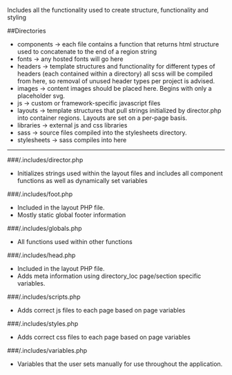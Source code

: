 Includes all the functionality used to create structure, functionality and styling

##Directories
- components -> each file contains a function that returns html structure used to concatenate to the end of a region string
- fonts -> any hosted fonts will go here
- headers -> template structures and functionality for different types of headers (each contained within a directory) all scss will be compiled from here, so removal of unused header types per project is advised.
- images -> content images should be placed here. Begins with only a placeholder svg.
- js -> custom or framework-specific javascript files
- layouts -> template structures that pull strings initialized by director.php into container regions. Layouts are set on a per-page basis.
- libraries -> external js and css libraries
- sass -> source files compiled into the stylesheets directory.
- stylesheets -> sass compiles into here

---

###/.includes/director.php
- Initializes strings used within the layout files and includes all component functions as well as dynamically set variables

###/.includes/foot.php
- Included in the layout PHP file.
- Mostly static global footer information

###/.includes/globals.php
- All functions used within other functions

###/.includes/head.php
- Included in the layout PHP file.
- Adds meta information using directory_loc page/section specific variables.

###/.includes/scripts.php
- Adds correct js files to each page based on page variables

###/.includes/styles.php
- Adds correct css files to each page based on page variables

###/.includes/variables.php 
- Variables that the user sets manually for use throughout the application.